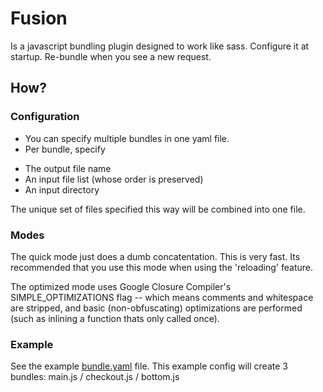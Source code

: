 # Fusion #

Is a javascript bundling plugin designed to work like sass. Configure it at startup. Re-bundle when you see a new request.

## How? ##

### Configuration ###

-  You can specify multiple bundles in one yaml file.
-  Per bundle, specify 
  +  The output file name
  +  An input file list (whose order is preserved)
  +  An input directory

The unique set of files specified this way will be combined into one file. 

### Modes ###

The quick mode just does a dumb concatentation. This is very fast. Its recommended that you use this mode when using the 'reloading' feature.

The optimized mode uses Google Closure Compiler's SIMPLE_OPTIMIZATIONS flag -- which means comments and whitespace are stripped, and basic (non-obfuscating) optimizations are performed (such as inlining a function thats only called once).

### Example ###

See the example [bundle.yaml](https://github.com/moovweb/fusion/blob/master/doc/example-bundles.yml) file. This example config will create 3 bundles: main.js / checkout.js / bottom.js
